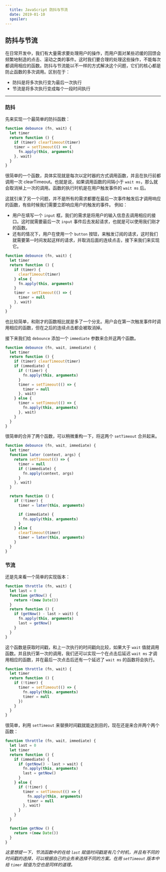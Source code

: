 ```yaml
---
  title: JavaScript 防抖与节流
  date: 2019-01-10
  spoiler:
---
```


## 防抖与节流

在日常开发中，我们有大量需求要处理用户的操作，而用户面对某些迟缓的回馈会频繁地制造的点击、滚动之类的事件。这时我们要合理的处理这些操作，不能每次都调用相应的函数。防抖与节流能以不一样的方式解决这个问题，它们的核心都是防止函数的多次调用。区别在于：
  * 防抖是将多次执行变为最后一次执行
  * 节流是将多次执行变成每个一段时间执行

***

### 防抖

先来实现一个最简单的防抖函数：

```js
function debounce (fn, wait) {
  let timer
  return function () {
    if (timer) clearTimeout(timer)
    timer = setTimeout(() => {
      fn.apply(this, arguments)
    }, wait)
  }
}
```

很简单的一个函数，具体实现就是每次以定时器的方式调用函数，并且在执行前都调用一次 clearTimeout。也就是说，如果调用函数的间隔小于 ``wait ms``，那么就会取消掉上一次的调用。函数的执行时机是在用户触发事件的 ``wait ms`` 后。

这就引来了另一个问题，并不是所有的需求都要在最后一次事件触发后才调用响应的函数，有些时候我们需要立即响应用户的触发的事件。
例如：
  - 用户在填写一个 ``input`` 框，我们的需求是将用户的输入信息去调用相应的接口。这时就需要最后一次 ``input`` 事件后去发起请求，也就是可以使用我们刚才的函数。
  - 还有的情况下，用户在使用一个 ``button`` 按钮，来触发订阅的请求，这时我们就需要第一时间发起这样的请求，并取消后面的连续点击，接下来我们来实现它。

```js
function debounce (fn, wait) {
  let timer
  return function () {
    if (timer) {
      clearTimeout(timer)
    } else {
      fn.apply(this, arguments)
    }
    timer = setTimeout(() => {
      timer = null
    }, wait)
  }
}
```

也比较简单，和刚才的函数相比就是多了一个分支。用户会在第一次触发事件时调用相应的函数，但在之后的连续点击都会被取消掉。

接下来我们给 ``debounce`` 添加一个 ``immediate`` 参数来合并这两个函数。

```js
function debounce (fn, wait, immediate) {
  let timer
  return function () {
    if (timer) clearTimeout(timer)
    if (immediate) {
      if (!timer) {
        fn.apply(this, arguments)
      }
      timer = setTimeout(() => {
        timer = null
      }, wait)
    } else {
      timer = setTimeout(() => {
        fn.apply(this, arguments)
      }, wait)
    }
  }
}
```

很简单的合并了两个函数，可以稍微重构一下，将这两个 ``setTimeout`` 合并起来。

```js
function debounce (fn, wait, immediate) {
  let timer
  function later (context, args) {
    return setTimeout(() => {
      timer = null
      if (!immediate) {
        fn.apply(context, args) 
      }
    }, wait)
  }

  return function () {
    if (!timer) {
      timer = later(this, arguments)

      if (immediate) {
        fn.apply(this, arguments)
      }
    } else {
      clearTimeout(timer)
      timer = later(this, arguments)
    }
  }
}
```

### 节流

还是先来看一个简单的实现版本：

```js
function throttle (fn, wait) {
  let last = 0
  function getNow() {
    return +(new Date())
  }
  return function () {
    if (getNow() - last > wait) {
      fn.apply(this, arguments)
      last = getNow()
    }
  }
}
```

这个函数是获取时间戳，和上一次执行的时间戳向比较，如果大于 ``wait`` 值就调用函数。并且执行第一次的调用，我们还可以实现一个在点击后延迟 ``wait ms`` 才调用相应的函数，并在最后一次点击后还有一个延迟了 ``wait ms`` 的函数将会执行。

```js
function throttle (fn, wait) {
  let timer
  return function () {
    if (!timer) {
      timer = setTimeout(() => {
        fn.apply(this, arguments)
        timer = null
      })
    }
  }
}
```

很简单，利用 ``setTimeout`` 来替换时间戳就能达到目的，现在还是来合并两个两个函数：

```js
function throttle (fn, wait, immediate) {
  let last = 0
  let timer
  return function () {
    if (immediate) {
      if (getNow() - last > wait) {
        fn.apply(this, arguments)
        last = getNow()
      }
    } else {
      if (!timer) {
        timer = setTimeout(() => {
          fn.apply(this, arguments)
          timer = null
        }, wait)
      }
    }
  }

  function getNow () {
    return +(new Date())
  }
}
```

*这里想提一下，节流函数中的在给 ``last`` 赋值时间戳是有几个时机，并且有不同的时间戳的选择，可以根据自己的业务来选择不同的方案。在用 ``setTimeout`` 版本中给 ``timer`` 赋值为空也是同样的道理。*
